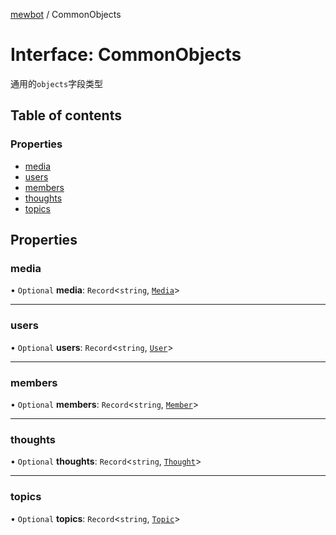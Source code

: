 [mewbot](../README.md) / CommonObjects

# Interface: CommonObjects

通用的`objects`字段类型

## Table of contents

### Properties

- [media](CommonObjects.md#media)
- [users](CommonObjects.md#users)
- [members](CommonObjects.md#members)
- [thoughts](CommonObjects.md#thoughts)
- [topics](CommonObjects.md#topics)

## Properties

### media

• `Optional` **media**: `Record`<`string`, [`Media`](Media.md)\>

___

### users

• `Optional` **users**: `Record`<`string`, [`User`](User.md)\>

___

### members

• `Optional` **members**: `Record`<`string`, [`Member`](Member.md)\>

___

### thoughts

• `Optional` **thoughts**: `Record`<`string`, [`Thought`](Thought.md)\>

___

### topics

• `Optional` **topics**: `Record`<`string`, [`Topic`](Topic.md)\>
